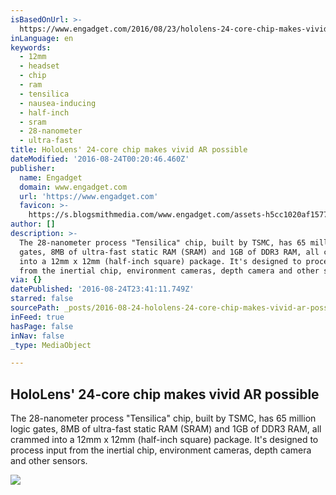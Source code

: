```yaml
---
isBasedOnUrl: >-
  https://www.engadget.com/2016/08/23/hololens-24-core-chip-makes-vivid-ar-possible/
inLanguage: en
keywords:
  - 12mm
  - headset
  - chip
  - ram
  - tensilica
  - nausea-inducing
  - half-inch
  - sram
  - 28-nanometer
  - ultra-fast
title: HoloLens' 24-core chip makes vivid AR possible
dateModified: '2016-08-24T00:20:46.460Z'
publisher:
  name: Engadget
  domain: www.engadget.com
  url: 'https://www.engadget.com'
  favicon: >-
    https://s.blogsmithmedia.com/www.engadget.com/assets-h5cc1020af15770401c2fc5b563c319d9/images/favicon-160x160.png?h=1638b0a8bbe7effa8f85c3ecabb63620
author: []
description: >-
  The 28-nanometer process "Tensilica" chip, built by TSMC, has 65 million logic
  gates, 8MB of ultra-fast static RAM (SRAM) and 1GB of DDR3 RAM, all crammed
  into a 12mm x 12mm (half-inch square) package. It's designed to process input
  from the inertial chip, environment cameras, depth camera and other sensors.
via: {}
datePublished: '2016-08-24T23:41:11.749Z'
starred: false
sourcePath: _posts/2016-08-24-hololens-24-core-chip-makes-vivid-ar-possible.md
inFeed: true
hasPage: false
inNav: false
_type: MediaObject

---
```

<article style=""><h1>HoloLens' 24-core chip makes vivid AR possible</h1><p>The 28-nanometer process "Tensilica" chip, built by TSMC, has 65 million logic gates, 8MB of ultra-fast static RAM (SRAM) and 1GB of DDR3 RAM, all crammed into a 12mm x 12mm (half-inch square) package. It's designed to process input from the inertial chip, environment cameras, depth camera and other sensors.</p><img src="https://s.aolcdn.com/dims5/amp:33e3150dd83d5589e41cdbe3ece7df80afe56efb/q:100/?url=http%3A%2F%2Fo.aolcdn.com%2Fhss%2Fstorage%2Fmidas%2F758b22644acc93019396fe04373c4ab2%2F204235692%2Fhololens-parts-2016-08-23-01.jpg" /></article>